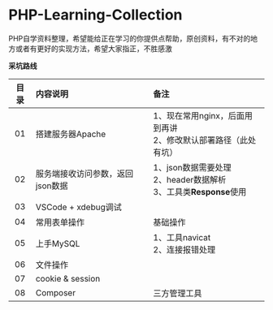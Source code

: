 # PHP-Learning-Collection
PHP自学资料整理，希望能给正在学习的你提供点帮助，原创资料，有不对的地方或者有更好的实现方法，希望大家指正，不胜感激

**采坑路线**

| 目录 | 内容说明  |  备注  |
| :----:  | :---- |:---- |
| 01  | 搭建服务器Apache | 1、现在常用nginx，后面用到再讲<br>2、修改默认部署路径（此处有坑） |
| 02  | 服务端接收访问参数，返回json数据 | 1、json数据需要处理<br>2、header数据解析 <br>3、工具类**Response**使用|
| 03  | VSCode + xdebug调试 |  |
| 04  | 常用表单操作 | 基础操作 |
| 05  | 上手MySQL |  1、工具navicat<br> 2、连接报错处理 |
| 06  | 文件操作 |   |
| 07  | cookie & session |  |
| 08  | Composer | 三方管理工具  |